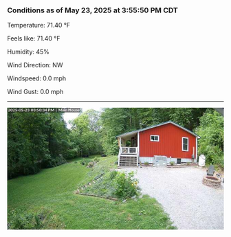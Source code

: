 ### Conditions as of May 23, 2025 at 3:55:50 PM CDT 

Temperature: 71.40 &deg;F

Feels like: 71.40 &deg;F

Humidity: 45%

Wind Direction: NW

Windspeed: 0.0 mph

Wind Gust: 0.0 mph

---

<img src="./images/latest.jpeg"/>


